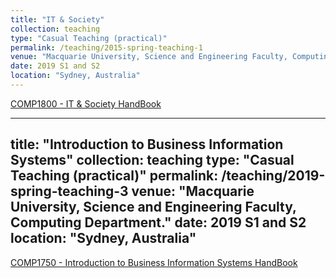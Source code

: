 ```yaml
---
title: "IT & Society"
collection: teaching
type: "Casual Teaching (practical)"
permalink: /teaching/2015-spring-teaching-1
venue: "Macquarie University, Science and Engineering Faculty, Computing Department."
date: 2019 S1 and S2
location: "Sydney, Australia"
---
```


[COMP1800 - IT & Society HandBook](https://coursehandbook.mq.edu.au/2020/units/COMP1800)



---
title: "Introduction to Business Information Systems"
collection: teaching
type: "Casual Teaching (practical)"
permalink: /teaching/2019-spring-teaching-3
venue: "Macquarie University, Science and Engineering Faculty, Computing Department."
date: 2019 S1 and S2 
location: "Sydney, Australia"
---

[COMP1750 - Introduction to Business Information Systems HandBook](https://coursehandbook.mq.edu.au/2020/units/COMP1750)

